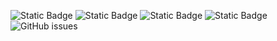![Static Badge](https://img.shields.io/badge/blacklists-60-000000) ![Static Badge](https://img.shields.io/badge/blacklisted-2703367-cc0000) ![Static Badge](https://img.shields.io/badge/whitelisted-2244-00CC00) ![Static Badge](https://img.shields.io/badge/streaming_blacklist-28107-000000) ![GitHub issues](https://img.shields.io/github/issues/fabriziosalmi/blacklists)
